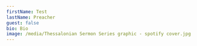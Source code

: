 ```yaml
---
firstName: Test
lastName: Preacher
guest: false
bio: Bio
image: /media/Thessalonian Sermon Series graphic - spotify cover.jpg
---
```

